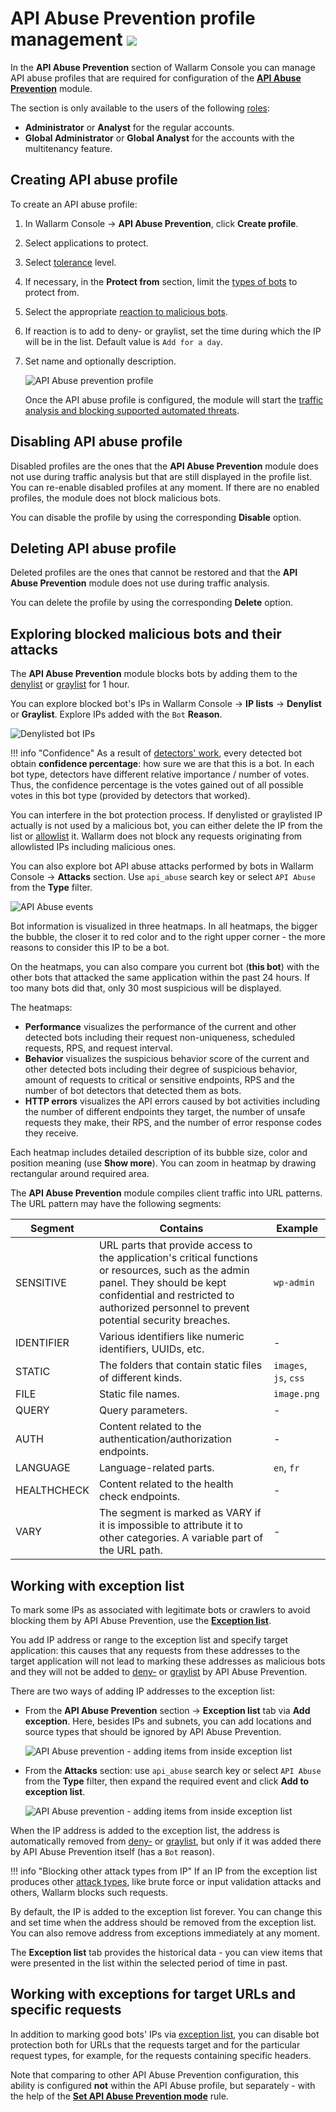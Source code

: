 # API Abuse Prevention profile management <a href="../../about-wallarm/subscription-plans/#subscription-plans"><img src="../../images/api-security-tag.svg" style="border: none;"></a>

In the **API Abuse Prevention** section of Wallarm Console you can manage API abuse profiles that are required for configuration of the [**API Abuse Prevention**](../about-wallarm/api-abuse-prevention.md) module.

The section is only available to the users of the following [roles](../user-guides/settings/users.md#user-roles):

* **Administrator** or **Analyst** for the regular accounts.
* **Global Administrator** or **Global Analyst** for the accounts with the multitenancy feature.

## Creating API abuse profile

To create an API abuse profile:

1. In Wallarm Console → **API Abuse Prevention**, click **Create profile**.
1. Select applications to protect.
1. Select [tolerance](../about-wallarm/api-abuse-prevention.md#tolerance) level.
1. If necessary, in the **Protect from** section, limit the [types of bots](../about-wallarm/api-abuse-prevention.md#automated-threats-blocked-by-api-abuse-prevention) to protect from.
1. Select the appropriate [reaction to malicious bots](../about-wallarm/api-abuse-prevention.md#reaction-to-malicious-bots).
1. If reaction is to add to deny- or graylist, set the time during which the IP will be in the list. Default value is `Add for a day`. 
1. Set name and optionally description.

    ![API Abuse prevention profile](../images/about-wallarm-waf/abi-abuse-prevention/create-api-abuse-prevention.png)

    Once the API abuse profile is configured, the module will start the [traffic analysis and blocking supported automated threats](../about-wallarm/api-abuse-prevention.md#how-api-abuse-prevention-works).

## Disabling API abuse profile

Disabled profiles are the ones that the **API Abuse Prevention** module does not use during traffic analysis but that are still displayed in the profile list. You can re-enable disabled profiles at any moment. If there are no enabled profiles, the module does not block malicious bots.

You can disable the profile by using the corresponding **Disable** option.

## Deleting API abuse profile

Deleted profiles are the ones that cannot be restored and that the **API Abuse Prevention** module does not use during traffic analysis.

You can delete the profile by using the corresponding **Delete** option.

## Exploring blocked malicious bots and their attacks

The **API Abuse Prevention** module blocks bots by adding them to the [denylist](../user-guides/ip-lists/overview.md) or [graylist](../user-guides/ip-lists/overview.md) for 1 hour.

You can explore blocked bot's IPs in Wallarm Console → **IP lists** → **Denylist** or **Graylist**. Explore IPs added with the `Bot` **Reason**.

![Denylisted bot IPs](../images/about-wallarm-waf/abi-abuse-prevention/denylisted-bot-ips.png)

!!! info "Confidence"
    As a result of [detectors' work](../about-wallarm/api-abuse-prevention.md#how-api-abuse-prevention-works), every detected bot obtain **confidence percentage**: how sure we are that this is a bot. In each bot type, detectors have different relative importance / number of votes. Thus, the confidence percentage is the votes gained out of all possible votes in this bot type (provided by detectors that worked).

You can interfere in the bot protection process. If denylisted or graylisted IP actually is not used by a malicious bot, you can either delete the IP from the list or [allowlist](../user-guides/ip-lists/allowlist.md) it. Wallarm does not block any requests originating from allowlisted IPs including malicious ones.

You can also explore bot API abuse attacks performed by bots in Wallarm Console → **Attacks** section. Use `api_abuse` search key or select `API Abuse` from the **Type** filter.

![API Abuse events](../images/about-wallarm-waf/abi-abuse-prevention/api-abuse-events.png)

Bot information is visualized in three heatmaps. In all heatmaps, the bigger the bubble, the closer it to red color and to the right upper corner - the more reasons to consider this IP to be a bot.

On the heatmaps, you can also compare you current bot (**this bot**) with the other bots that attacked the same application within the past 24 hours. If too many bots did that, only 30 most suspicious will be displayed.

The heatmaps:

* **Performance** visualizes the performance of the current and other detected bots including their request non-uniqueness, scheduled requests, RPS, and request interval.
* **Behavior** visualizes the suspicious behavior score of the current and other detected bots including their degree of suspicious behavior, amount of requests to critical or sensitive endpoints, RPS and the number of bot detectors that detected them as bots.
* **HTTP errors** visualizes the API errors caused by bot activities including the number of different endpoints they target, the number of unsafe requests they make, their RPS, and the number of error response codes they receive.

Each heatmap includes detailed description of its bubble size, color and position meaning (use **Show more**). You can zoom in heatmap by drawing rectangular around required area.

The **API Abuse Prevention** module compiles client traffic into URL patterns. The URL pattern may have the following segments:

| Segment | Contains | Example |
|---|---|---|
| SENSITIVE | URL parts that provide access to the application's critical functions or resources, such as the admin panel. They should be kept confidential and restricted to authorized personnel to prevent potential security breaches. | `wp-admin` |
| IDENTIFIER | Various identifiers like numeric identifiers, UUIDs, etc. | - |
| STATIC | The folders that contain static files of different kinds. | `images`, `js`, `css` |
| FILE | Static file names. | `image.png` |
| QUERY | Query parameters. | - |
| AUTH | Content related to the authentication/authorization endpoints. | - |
| LANGUAGE | Language-related parts. | `en`, `fr` |
| HEALTHCHECK | Content related to the health check endpoints. | - |
| VARY | The segment is marked as VARY if it is impossible to attribute it to other categories. A variable part of the URL path. | - |

## Working with exception list

To mark some IPs as associated with legitimate bots or crawlers to avoid blocking them by API Abuse Prevention, use the [**Exception list**](../about-wallarm/api-abuse-prevention.md#exception-list).

You add IP address or range to the exception list and specify target application: this causes that any requests from these addresses to the target application will not lead to marking these addresses as malicious bots and they will not be added to [deny-](../user-guides/ip-lists/overview.md) or [graylist](../user-guides/ip-lists/overview.md) by API Abuse Prevention.

There are two ways of adding IP addresses to the exception list:

* From the **API Abuse Prevention** section → **Exception list** tab via **Add exception**. Here, besides IPs and subnets, you can add locations and source types that should be ignored by API Abuse Prevention.

    ![API Abuse prevention - adding items from inside exception list](../images/about-wallarm-waf/abi-abuse-prevention/exception-list-add-from-inside.png)

* From the **Attacks** section: use `api_abuse` search key or select `API Abuse` from the **Type** filter, then expand the required event and click **Add to exception list**.

    ![API Abuse prevention - adding items from inside exception list](../images/about-wallarm-waf/abi-abuse-prevention/exception-list-add-from-event.png)

When the IP address is added to the exception list, the address is automatically removed from [deny-](../user-guides/ip-lists/overview.md) or [graylist](../user-guides/ip-lists/overview.md), but only if it was added there by API Abuse Prevention itself (has a `Bot` reason).

!!! info "Blocking other attack types from IP"
    If an IP from the exception list produces other [attack types](../attacks-vulns-list.md), like brute force or input validation attacks and others, Wallarm blocks such requests.

By default, the IP is added to the exception list forever. You can change this and set time when the address should be removed from the exception list. You can also remove address from exceptions immediately at any moment.

The **Exception list** tab provides the historical data - you can view items that were presented in the list within the selected period of time in past.

## Working with exceptions for target URLs and specific requests

In addition to marking good bots' IPs via [exception list](#working-with-exception-list), you can disable bot protection both for URLs that the requests target and for the particular request types, for example, for the requests containing specific headers.

Note that comparing to other API Abuse Prevention configuration, this ability is configured **not** within the API Abuse profile, but separately - with the help of the [**Set API Abuse Prevention mode**](../user-guides/rules/api-abuse-url.md) rule.
